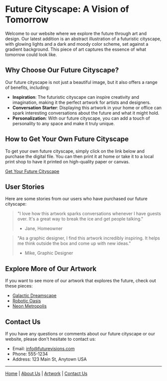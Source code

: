 <!--font:Exo 2-->

# Future Cityscape: A Vision of Tomorrow

Welcome to our website where we explore the future through art and design. Our latest addition is an abstract illustration of a futuristic cityscape, with glowing lights and a dark and moody color scheme, set against a gradient background. This piece of art captures the essence of what tomorrow could look like.

## Why Choose Our Future Cityscape?

Our future cityscape is not just a beautiful image, but it also offers a range of benefits, including:

- **Inspiration**: The futuristic cityscape can inspire creativity and imagination, making it the perfect artwork for artists and designers.
- **Conversation Starter**: Displaying this artwork in your home or office can spark interesting conversations about the future and what it might hold.
- **Personalization**: With our future cityscape, you can add a touch of personality to any space and make it truly unique.

## How to Get Your Own Future Cityscape

To get your own future cityscape, simply click on the link below and purchase the digital file. You can then print it at home or take it to a local print shop to have it printed on high-quality paper or canvas.

[Get Your Future Cityscape](#)

## User Stories

Here are some stories from our users who have purchased our future cityscape:

> "I love how this artwork sparks conversations whenever I have guests over. It's a great way to break the ice and get people talking."
>
> - Jane, Homeowner

> "As a graphic designer, I find this artwork incredibly inspiring. It helps me think outside the box and come up with new ideas."
>
> - Mike, Graphic Designer

## Explore More of Our Artwork

If you want to see more of our artwork that explores the future, check out these pieces:

- [Galactic Dreamscape](#)
- [Robotic Oasis](#)
- [Neon Metropolis](#)

## Contact Us

If you have any questions or comments about our future cityscape or our website, please don't hesitate to contact us:

- Email: info@futurevisions.com
- Phone: 555-1234
- Address: 123 Main St, Anytown USA

---

[Home](#) | [About Us](#) | [Artwork](#) | [Contact Us](#)

<!--

Write me content for website with wallpaper which alt text is:

"A wallpaper featuring an abstract illustration of a futuristic cityscape, with glowing lights and a dark and moody color scheme, set against a gradient background."

The name/title of the page should not be 1:1 copy of the alt text but rather a real content of the website which is using this wallpaper.

- Use markdown format 
- Start with heading
- Heading should be short and concise
- The content should look like a real website 
- The website should not be about the wallpaper, wallpaper is just a related background
- Heading should be contain work "wallpaper" or "background"
- Include real sections like references, contact, user stories, etc. use things relevant to the page purpose.
- Feel free to use structure like headings, bullets, numbering, blockquotes, paragraphs, horizontal lines, etc.
- You can use formatting like bold or _italic_
- You can include UTF-8 emojis
- Links should be only #hash anchors (and you can refer to the document itself)
- Do not include images


---


# Future Cityscape Wallpaper for Your Desktop Background

Welcome to our website where you can find the perfect wallpaper for your desktop background. Our latest addition is an abstract illustration of a futuristic cityscape, with glowing lights and a dark and moody color scheme, set against a gradient background.

## Why Choose Our Future Cityscape Wallpaper?

Our future cityscape wallpaper is not only visually stunning but also offers a range of benefits, including:

- **Enhanced Productivity**: The dark color scheme of the wallpaper helps reduce eye strain and fatigue, allowing you to work longer without feeling tired.
- **Inspiration**: The futuristic cityscape can inspire creativity and imagination, making it the perfect wallpaper for artists and designers.
- **Personalization**: With our wallpaper, you can personalize your desktop and make it truly unique.

## How to Download Our Future Cityscape Wallpaper

To download our future cityscape wallpaper, simply click on the link below and save the image to your computer:

[Download Future Cityscape Wallpaper](#)

## User Stories

Here are some stories from our users who have downloaded our future cityscape wallpaper:

> "I love the dark and moody color scheme of the wallpaper. It really helps me focus on my work without getting distracted."
>
> - John, Freelance Writer

> "The futuristic cityscape is so inspiring! It makes me feel like I'm living in a sci-fi movie."
>
> - Sarah, Graphic Designer

## References

If you want to learn more about how to choose the perfect wallpaper for your desktop background, check out these resources:

- [How to Choose the Right Wallpaper for Your Computer](#)
- [The Benefits of Using a Dark Desktop Background](#)

## Contact Us

If you have any questions or comments about our future cityscape wallpaper or our website, please don't hesitate to contact us:

- Email: info@wallpaperwebsite.com
- Phone: 555-1234
- Address: 123 Main St, Anytown USA

---

[Home](#) | [About Us](#) | [Wallpapers](#) | [Contact Us](#)


---


Heading should not include word "wallpaper". The website should not be about the wallpaper itself, wallpaper is just a related background, rewrite whole content.


---


# Future Cityscape: A Vision of Tomorrow

Welcome to our website where we explore the future through art and design. Our latest addition is an abstract illustration of a futuristic cityscape, with glowing lights and a dark and moody color scheme, set against a gradient background. This piece of art captures the essence of what tomorrow could look like.

## Why Choose Our Future Cityscape?

Our future cityscape is not just a beautiful image, but it also offers a range of benefits, including:

- **Inspiration**: The futuristic cityscape can inspire creativity and imagination, making it the perfect artwork for artists and designers.
- **Conversation Starter**: Displaying this artwork in your home or office can spark interesting conversations about the future and what it might hold.
- **Personalization**: With our future cityscape, you can add a touch of personality to any space and make it truly unique.

## How to Get Your Own Future Cityscape

To get your own future cityscape, simply click on the link below and purchase the digital file. You can then print it at home or take it to a local print shop to have it printed on high-quality paper or canvas.

[Get Your Future Cityscape](#)

## User Stories

Here are some stories from our users who have purchased our future cityscape:

> "I love how this artwork sparks conversations whenever I have guests over. It's a great way to break the ice and get people talking."
>
> - Jane, Homeowner

> "As a graphic designer, I find this artwork incredibly inspiring. It helps me think outside the box and come up with new ideas."
>
> - Mike, Graphic Designer

## Explore More of Our Artwork

If you want to see more of our artwork that explores the future, check out these pieces:

- [Galactic Dreamscape](#)
- [Robotic Oasis](#)
- [Neon Metropolis](#)

## Contact Us

If you have any questions or comments about our future cityscape or our website, please don't hesitate to contact us:

- Email: info@futurevisions.com
- Phone: 555-1234
- Address: 123 Main St, Anytown USA

---

[Home](#) | [About Us](#) | [Artwork](#) | [Contact Us](#)

-->
